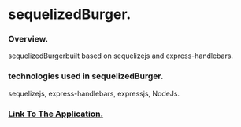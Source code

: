 # sequelizedBurger.

### Overview.

sequelizedBurgerbuilt based on sequelizejs and express-handlebars.


### technologies used in sequelizedBurger.

sequelizejs, express-handlebars, expressjs, NodeJs.


### [Link To The Application.](https://polar-bastion-58171.herokuapp.com/)
